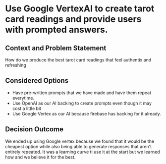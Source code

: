# Use Google VertexAI to create tarot card readings and provide users with prompted answers.

## Context and Problem Statement

How do we produce the best tarot card readings that feel authentix and refreshing
## Considered Options

* Have pre-written prompts that we have made and have them repeat everytime.
* Use OpenAI as our AI backing to create prompts even though it may cost a little bit
* Use Google Vertex as our AI because firebase has backing for it already.

## Decision Outcome

We ended up using Google vertex because we found that it would be the cheapest option while also being able to generate responses that aren't entirely repeated. It was a learning curve ti use it at the start but we learned how and we believe it for the best.
